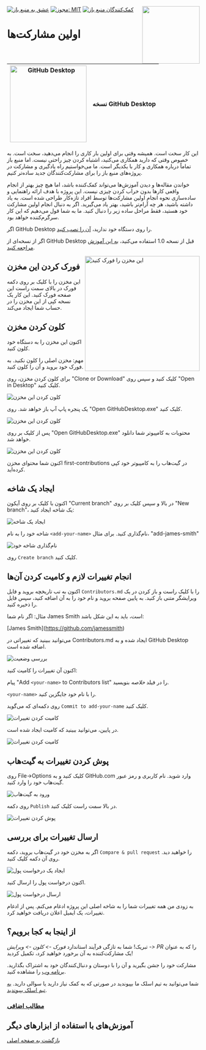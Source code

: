 [![عشق به منبع باز](https://badges.frapsoft.com/os/v1/open-source.svg?v=103)](https://github.com/ellerbrock/open-source-badges/)
[<img align="right" width="150" src="https://firstcontributions.github.io/assets/gui-tool-tutorials/github-desktop-tutorial/join-slack-team.png">](https://join.slack.com/t/firstcontributors/shared_invite/zt-1hg51qkgm-Xc7HxhsiPYNN3ofX2_I8FA)
[![مجوز: MIT](https://img.shields.io/badge/License-MIT-green.svg)](https://opensource.org/licenses/MIT)
[![کمک‌کنندگان منبع باز](https://www.codetriage.com/roshanjossey/first-contributions/badges/users.svg)](https://www.codetriage.com/roshanjossey/first-contributions)

# اولین مشارکت‌ها

| <img alt="GitHub Desktop" src="https://desktop.github.com/images/desktop-icon.svg" width="200"> | نسخه GitHub Desktop |
| ----------------------------------------------------------------------------------------------- | -------------------- |

این کار سخت است. همیشه وقتی برای اولین بار کاری را انجام می‌دهید، سخت است. به خصوص وقتی که دارید همکاری می‌کنید، اشتباه کردن چیز راحتی نیست. اما منبع باز تماماً درباره همکاری و کار با یکدیگر است. ما می‌خواستیم راه یادگیری و مشارکت در پروژه‌های منبع باز را برای مشارکت‌کنندگان جدید ساده‌تر کنیم.

خواندن مقاله‌ها و دیدن آموزش‌ها می‌تواند کمک‌کننده باشد، اما هیچ چیز بهتر از انجام واقعی کارها بدون خراب کردن چیزی نیست. این پروژه با هدف ارائه راهنمایی و ساده‌سازی نحوه انجام اولین مشارکت‌ها توسط افراد تازه‌کار طراحی شده است. به یاد داشته باشید، هر چه آرام‌تر باشید، بهتر یاد می‌گیرید. اگر به دنبال انجام اولین مشارکت خود هستید، فقط مراحل ساده زیر را دنبال کنید. ما به شما قول می‌دهیم که این کار سرگرم‌کننده خواهد بود.

اگر GitHub Desktop را روی دستگاه خود ندارید، [آن را نصب کنید](https://desktop.github.com/).

اگر از نسخه‌ای از GitHub Desktop قبل از نسخه 1.0 استفاده می‌کنید، [به این آموزش مراجعه کنید](github-desktop-old-version-tutorial.md).

<img align="right" width="300" src="https://firstcontributions.github.io/assets/gui-tool-tutorials/github-desktop-tutorial/fork.png" alt="این مخزن را فورک کنید" />

## فورک کردن این مخزن

این مخزن را با کلیک بر روی دکمه فورک در بالای سمت راست این صفحه فورک کنید. این کار یک نسخه کپی از این مخزن را در حساب شما ایجاد می‌کند.

## کلون کردن مخزن

اکنون این مخزن را به دستگاه خود کلون کنید.

مهم: مخزن اصلی را کلون نکنید. به فورک خود بروید و آن را کلون کنید.

برای کلون کردن مخزن، روی "Clone or Download" کلیک کنید و سپس روی "Open in Desktop" کلیک کنید.

<img src="https://firstcontributions.github.io/assets/gui-tool-tutorials/github-desktop-tutorial/dt1-clonetodesktop.png" alt="کلون کردن این مخزن" />

یک پنجره پاپ آپ باز خواهد شد. روی "Open GitHubDesktop.exe" کلیک کنید.

<img src="https://firstcontributions.github.io/assets/gui-tool-tutorials/github-desktop-tutorial/dt1-open-githubdesktop.png" alt="کلون کردن این مخزن" />

پس از کلیک بر روی "Open GitHubDesktop.exe" محتویات به کامپیوتر شما دانلود خواهد شد.

<img src="https://firstcontributions.github.io/assets/gui-tool-tutorials/github-desktop-tutorial/dt1-downloaded.png" alt="کلون کردن این مخزن" />

اکنون شما محتوای مخزن first-contributions در گیت‌هاب را به کامپیوتر خود کپی کرده‌اید.

## ایجاد یک شاخه

اکنون با کلیک بر روی آیکون "Current branch" در بالا و سپس کلیک بر روی "New branch"، یک شاخه ایجاد کنید:

<img src="https://firstcontributions.github.io/assets/gui-tool-tutorials/github-desktop-tutorial/dt1-create-branch.png" alt="ایجاد یک شاخه" />

شاخه خود را به نام `<add-your-name>` نام‌گذاری کنید. برای مثال، "add-james-smith"

<img src="https://firstcontributions.github.io/assets/gui-tool-tutorials/github-desktop-tutorial/dt1-create-branch-name.png" alt="نام‌گذاری شاخه خود" />

روی `Create branch` کلیک کنید.

## انجام تغییرات لازم و کامیت کردن آن‌ها

اکنون به تب تاریخچه بروید و فایل `Contributors.md` را با کلیک راست و باز کردن در یک ویرایشگر متنی باز کنید. به پایین صفحه بروید و نام خود را به آن اضافه کنید، سپس فایل را ذخیره کنید.

مثال: اگر نام شما James Smith است، باید به این شکل باشد:

\[James Smith](https://github.com/jamessmith)

می‌توانید ببینید که تغییراتی در Contributors.md ایجاد شده و به GitHub Desktop اضافه شده است.

<img src="https://firstcontributions.github.io/assets/gui-tool-tutorials/github-desktop-tutorial/dt1-status.png" alt="بررسی وضعیت" />

اکنون آن تغییرات را کامیت کنید:

پیام "Add `<your-name>` to Contributors list" را در فیلد _خلاصه_ بنویسید.

`<your-name>` را با نام خود جایگزین کنید.

روی دکمه‌ای که می‌گوید `Commit to add-your-name` کلیک کنید.

<img src="https://firstcontributions.github.io/assets/gui-tool-tutorials/github-desktop-tutorial/dt1-commit1.png" alt="کامیت کردن تغییرات" />

در پایین، می‌توانید ببینید که کامیت ایجاد شده است.

<img src="https://firstcontributions.github.io/assets/gui-tool-tutorials/github-desktop-tutorial/dt1-commit2.png" alt="کامیت کردن تغییرات" />

## پوش کردن تغییرات به گیت‌هاب

روی File->Options کلیک کنید و به GitHub.com وارد شوید. نام کاربری و رمز عبور گیت‌هاب خود را وارد کنید.

<img src="https://firstcontributions.github.io/assets/gui-tool-tutorials/github-desktop-tutorial/dt1-sign-in.png" alt="ورود به گیت‌هاب" />

روی دکمه `Publish` در بالا سمت راست کلیک کنید.

<img src="https://firstcontributions.github.io/assets/gui-tool-tutorials/github-desktop-tutorial/dt1-publish1.png" alt="پوش کردن تغییرات" />

## ارسال تغییرات برای بررسی

اگر به مخزن خود در گیت‌هاب بروید، دکمه `Compare & pull request` را خواهید دید. روی آن دکمه کلیک کنید.

<img src="https://firstcontributions.github.io/assets/gui-tool-tutorials/github-desktop-tutorial/compare-and-pull.png" alt="ایجاد یک درخواست پول" />

اکنون درخواست پول را ارسال کنید.

<img src="https://firstcontributions.github.io/assets/gui-tool-tutorials/github-desktop-tutorial/submit-pull-request.png" alt="ارسال درخواست پول" />

به زودی من همه تغییرات شما را به شاخه اصلی این پروژه ادغام می‌کنم. پس از ادغام تغییرات، یک ایمیل اعلان دریافت خواهید کرد.

## از اینجا به کجا برویم؟

تبریک! شما به تازگی فرآیند استاندارد _فورک -> کلون -> ویرایش -> PR_ را که به عنوان یک مشارکت‌کننده به آن برخورد خواهید کرد، تکمیل کردید!

مشارکت خود را جشن بگیرید و آن را با دوستان و دنبال‌کنندگان خود به اشتراک بگذارید. [برنامه وب](https://firstcontributions.github.io#social-share) را مشاهده کنید.

شما می‌توانید به تیم اسلک ما بپیوندید در صورتی که به کمک نیاز دارید یا سوالی دارید. [به تیم اسلک بپیوندید](https://join.slack.com/t/firstcontributors/shared_invite/zt-1hg51qkgm-Xc7HxhsiPYNN3ofX2_I8FA).

### [مطالب اضافی](../additional-material/git_workflow_scenarios/additional-material.md)

## آموزش‌های با استفاده از ابزارهای دیگر

[بازگشت به صفحه اصلی](https://github.com/firstcontributions/first-contributions#tutorials-using-other-tools)
